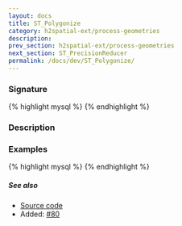 ```yaml
---
layout: docs
title: ST_Polygonize
category: h2spatial-ext/process-geometries
description: 
prev_section: h2spatial-ext/process-geometries
next_section: ST_PrecisionReducer
permalink: /docs/dev/ST_Polygonize/
---
```


### Signature

{% highlight mysql %}
{% endhighlight %}

### Description

### Examples

{% highlight mysql %}
{% endhighlight %}

##### See also

* <a href="https://github.com/irstv/H2GIS/blob/master/h2spatial-ext/src/main/java/org/h2gis/h2spatialext/function/spatial/processing/ST_Polygonize.java" target="_blank">Source code</a>
* Added: <a href="https://github.com/irstv/H2GIS/pull/80" target="_blank">#80</a>
